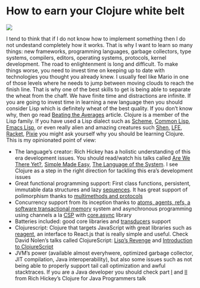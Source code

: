 # How to earn your Clojure white belt


![](https://miro.medium.com/max/560/1*uFlthCHz1YbmOvzhdVBrFw.jpeg?q=20)

I tend to think that if I do not know how to implement something then I do not undestand completely how it works. That is why I want to learn so many things: new frameworks, programming languages, garbage collectors, type systems, compilers, editors, operating systems, protocols, kernel development. The road to enlightenment is long and difficult. To make things worse, you need to invest time on keeping up to date with technologies you thought you already knew. I usually feel like Mario in one of those levels where he needs to jump between moving clouds to reach the finish line.
That is why one of the best skills to get is being able to separate the wheat from the chaff. We have finite time and distractions are infinite. If you are going to invest time in learning a new language then you should consider Lisp which is definitely wheat of the best quality. If you don’t know why, then go read [Beating the Averages](http://www.paulgraham.com/avg.html) article. Clojure is a member of the Lisp family. If you have used a Lisp dialect such as [Scheme](http://www.schemers.org/), [Common Lisp](https://common-lisp.net/), [Emacs Lisp](https://en.wikipedia.org/wiki/Emacs_Lisp), or even really alien and amazing creatures such [Shen](http://www.shenlanguage.org/), [LFE](http://lfe.io/), [Racket](http://racket-lang.org/), [Pixie](https://github.com/pixie-lang/pixie) you might ask yourself why you should be learning Clojure. This is my opinionated point of view:

-   The language’s creator: Rich Hickey has a holistic understanding of this era development issues. You should read/watch his talks called [Are We There Yet?](https://github.com/matthiasn/talk-transcripts/blob/master/Hickey_Rich/AreWeThereYet.md), [Simple Made Easy](https://github.com/matthiasn/talk-transcripts/blob/master/Hickey_Rich/SimpleMadeEasy.md), [The Language of the System](https://youtu.be/ROor6_NGIWU). I see Clojure as a step in the right direction for tackling this era’s development issues
-   Great functional programming support: First class functions, persistent, immutable data structures and lazy [sequences](http://www.braveclojure.com/core-functions-in-depth/#2__The_Sequence_Abstraction). It has great support of polimorphism thanks to [multimethods and protocols](http://clojure-doc.org/articles/language/polymorphism.html)
-   Concurrency support from its inception thanks to [atoms, agents, refs, a software transactional memory](http://clojure-doc.org/articles/language/concurrency_and_parallelism.html) system and asynchronous programming using channels a la [CSP](https://en.wikipedia.org/wiki/Communicating_sequential_processes) with [core.async](http://clojure.com/blog/2013/06/28/clojure-core-async-channels.html) library
-   Batteries included: good core libraries and [transducers](https://www.youtube.com/watch?v=6mTbuzafcII) support
-   Clojurescript: Clojure that targets JavaScript with great libraries such as [reagent](https://github.com/reagent-project/reagent), an interface to React.js that is really simple and useful. Check David Nolen’s talks called ClojureScript: [Lisp’s Revenge](https://youtu.be/MTawgp3SKy8) and [Introduction to ClojureScript](https://youtu.be/-I5ldi2aJTI)
-   JVM’s power (available almost everyhwere, optimized garbage collector, JIT compilation, Java interoperability), but also some issues such as not being able to properly support tail call optimization and awful stacktraces. If you are a Java developer you should check part [I](https://www.youtube.com/watch?v=P76Vbsk_3J0) and [II](https://www.youtube.com/watch?v=hb3rurFxrZ8) from Rich Hickey’s Clojure for Java Programmers talk
